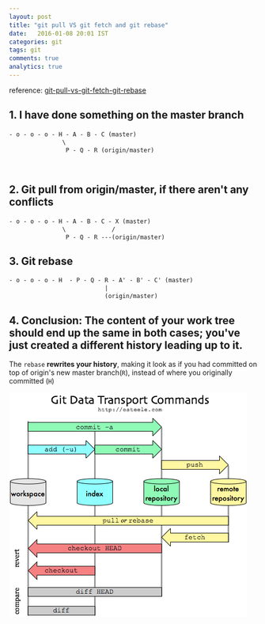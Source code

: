 ```yaml
---
layout: post
title: "git pull VS git fetch and git rebase"
date:   2016-01-08 20:01 IST
categories: git
tags: git
comments: true
analytics: true
---
```



reference: [git-pull-vs-git-fetch-git-rebase](http://stackoverflow.com/questions/3357122/git-pull-vs-git-fetch-git-rebase)

## 1. I have done something on the master branch
~~~
- o - o - o - H - A - B - C (master)
               \
                P - Q - R (origin/master)
~~~
<br>

## 2. Git pull from origin/master, if there aren't any conflicts
~~~
- o - o - o - H - A - B - C - X (master)
               \             /
                P - Q - R ---(origin/master)
~~~

## 3. Git rebase
~~~
- o - o - o - H  - P - Q - R - A' - B' - C' (master)
                           |
                           (origin/master)
~~~

## 4. Conclusion: The content of your work tree should end up the same in both cases; you've just created a different history leading up to it.

The `rebase` **rewrites your history**, making it look as if you had committed on top of origin's new master branch(`R`), instead of where you originally committed (`H`)

![Image description](/images/git_pull_vs_fetch.png)
